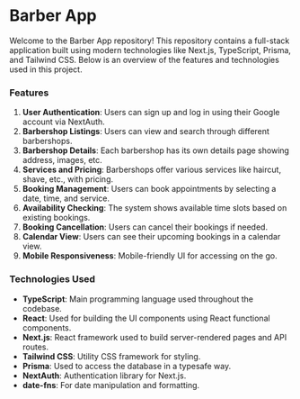# Barber App

Welcome to the Barber App repository! This repository contains a full-stack application built using modern technologies like Next.js, TypeScript, Prisma, and Tailwind CSS. Below is an overview of the features and technologies used in this project.

### Features

1. **User Authentication**: Users can sign up and log in using their Google account via NextAuth.
2. **Barbershop Listings**: Users can view and search through different barbershops.
3. **Barbershop Details**: Each barbershop has its own details page showing address, images, etc.
4. **Services and Pricing**: Barbershops offer various services like haircut, shave, etc., with pricing.
5. **Booking Management**: Users can book appointments by selecting a date, time, and service.
6. **Availability Checking**: The system shows available time slots based on existing bookings.
7. **Booking Cancellation**: Users can cancel their bookings if needed.
8. **Calendar View**: Users can see their upcoming bookings in a calendar view.
9. **Mobile Responsiveness**: Mobile-friendly UI for accessing on the go.

### Technologies Used

- **TypeScript**: Main programming language used throughout the codebase.
- **React**: Used for building the UI components using React functional components.
- **Next.js**: React framework used to build server-rendered pages and API routes.
- **Tailwind CSS**: Utility CSS framework for styling.
- **Prisma**: Used to access the database in a typesafe way.
- **NextAuth**: Authentication library for Next.js.
- **date-fns**: For date manipulation and formatting.
